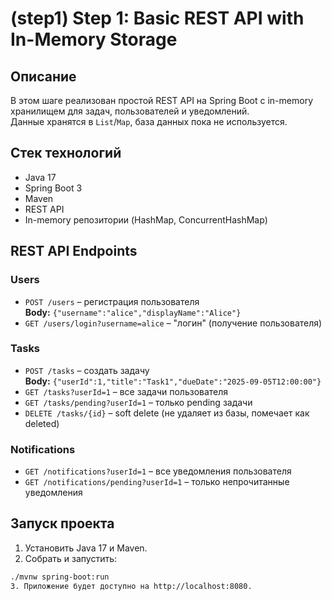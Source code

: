 # (step1) Step 1: Basic REST API with In-Memory Storage

## Описание
В этом шаге реализован простой REST API на Spring Boot с in-memory хранилищем для задач, пользователей и уведомлений.  
Данные хранятся в `List`/`Map`, база данных пока не используется.  

## Стек технологий
- Java 17
- Spring Boot 3
- Maven
- REST API
- In-memory репозитории (HashMap, ConcurrentHashMap)

## REST API Endpoints

### Users
- `POST /users` – регистрация пользователя  
  **Body:** `{"username":"alice","displayName":"Alice"}`
- `GET /users/login?username=alice` – "логин" (получение пользователя)

### Tasks
- `POST /tasks` – создать задачу  
  **Body:** `{"userId":1,"title":"Task1","dueDate":"2025-09-05T12:00:00"}`
- `GET /tasks?userId=1` – все задачи пользователя
- `GET /tasks/pending?userId=1` – только pending задачи
- `DELETE /tasks/{id}` – soft delete (не удаляет из базы, помечает как deleted)

### Notifications
- `GET /notifications?userId=1` – все уведомления пользователя
- `GET /notifications/pending?userId=1` – только непрочитанные уведомления

## Запуск проекта

1. Установить Java 17 и Maven.
2. Собрать и запустить:
```bash
./mvnw spring-boot:run
3. Приложение будет доступно на http://localhost:8080.
